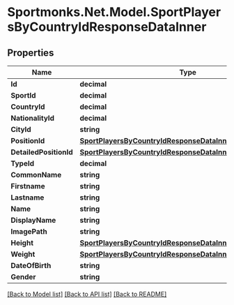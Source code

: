 # Sportmonks.Net.Model.SportPlayersByCountryIdResponseDataInner

## Properties

Name | Type | Description | Notes
------------ | ------------- | ------------- | -------------
**Id** | **decimal** |  | [optional] 
**SportId** | **decimal** |  | [optional] 
**CountryId** | **decimal** |  | [optional] 
**NationalityId** | **decimal** |  | [optional] 
**CityId** | **string** |  | [optional] 
**PositionId** | [**SportPlayersByCountryIdResponseDataInnerPositionId**](SportPlayersByCountryIdResponseDataInnerPositionId.md) |  | [optional] 
**DetailedPositionId** | [**SportPlayersByCountryIdResponseDataInnerDetailedPositionId**](SportPlayersByCountryIdResponseDataInnerDetailedPositionId.md) |  | [optional] 
**TypeId** | **decimal** |  | [optional] 
**CommonName** | **string** |  | [optional] 
**Firstname** | **string** |  | [optional] 
**Lastname** | **string** |  | [optional] 
**Name** | **string** |  | [optional] 
**DisplayName** | **string** |  | [optional] 
**ImagePath** | **string** |  | [optional] 
**Height** | [**SportPlayersByCountryIdResponseDataInnerHeight**](SportPlayersByCountryIdResponseDataInnerHeight.md) |  | [optional] 
**Weight** | [**SportPlayersByCountryIdResponseDataInnerWeight**](SportPlayersByCountryIdResponseDataInnerWeight.md) |  | [optional] 
**DateOfBirth** | **string** |  | [optional] 
**Gender** | **string** |  | [optional] 

[[Back to Model list]](../README.md#documentation-for-models) [[Back to API list]](../README.md#documentation-for-api-endpoints) [[Back to README]](../README.md)

